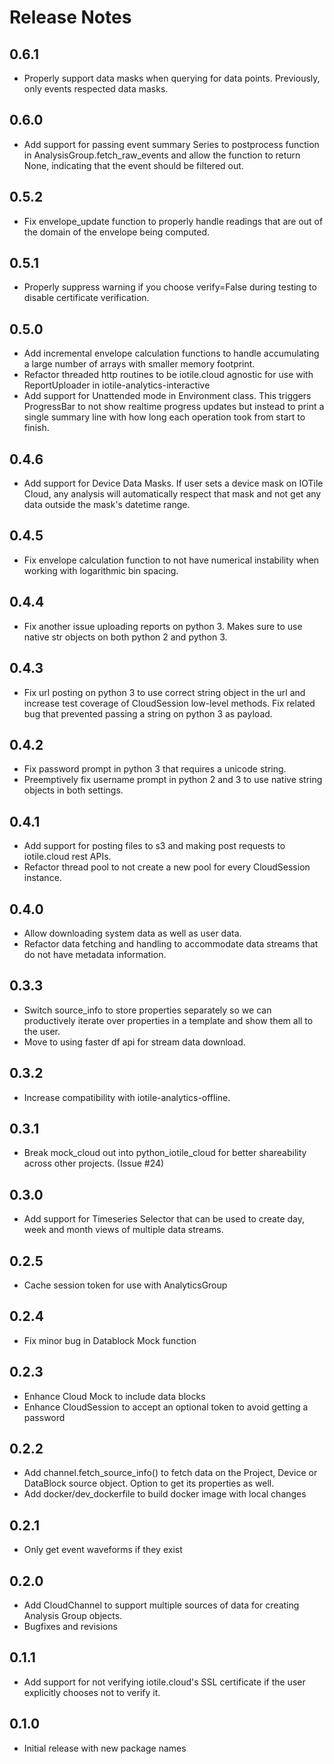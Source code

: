 # Release Notes

## 0.6.1

- Properly support data masks when querying for data points.  Previously, only
  events respected data masks.

## 0.6.0

- Add support for passing event summary Series to postprocess function in
  AnalysisGroup.fetch_raw_events and allow the function to return None, 
  indicating that the event should be filtered out.

## 0.5.2

- Fix envelope_update function to properly handle readings that are out of 
  the domain of the envelope being computed.

## 0.5.1

- Properly suppress warning if you choose verify=False during testing to disable
  certificate verification.

## 0.5.0

- Add incremental envelope calculation functions to handle accumulating a 
  large number of arrays with smaller memory footprint.
- Refactor threaded http routines to be iotile.cloud agnostic for use with
  ReportUploader in iotile-analytics-interactive
- Add support for Unattended mode in Environment class.  This triggers 
  ProgressBar to not show realtime progress updates but instead to print a
  single summary line with how long each operation took from start to finish.

## 0.4.6

- Add support for Device Data Masks. If user sets a device mask on IOTile Cloud,
  any analysis will automatically respect that mask and not get any data outside
  the mask's datetime range.

## 0.4.5

- Fix envelope calculation function to not have numerical instability when
  working with logarithmic bin spacing.

## 0.4.4

- Fix another issue uploading reports on python 3.  Makes sure to use
  native str objects on both python 2 and python 3.

## 0.4.3

- Fix url posting on python 3 to use correct string object in the url and
  increase test coverage of CloudSession low-level methods.  Fix related bug
  that prevented passing a string on python 3 as payload.

## 0.4.2

- Fix password prompt in python 3 that requires a unicode string.
- Preemptively fix username prompt in python 2 and 3 to use native string
  objects in both settings.

## 0.4.1

- Add support for posting files to s3 and making post requests to iotile.cloud
  rest APIs.
- Refactor thread pool to not create a new pool for every CloudSession instance.

## 0.4.0

- Allow downloading system data as well as user data.
- Refactor data fetching and handling to accommodate data streams that do not
  have metadata information.

## 0.3.3

- Switch source_info to store properties separately so we can productively 
  iterate over properties in a template and show them all to the user.
- Move to using faster df api for stream data download.

## 0.3.2

- Increase compatibility with iotile-analytics-offline.

## 0.3.1

- Break mock_cloud out into python_iotile_cloud for better shareability across
  other projects.  (Issue #24)

## 0.3.0

- Add support for Timeseries Selector that can be used to create day, week and
  month views of multiple data streams. 

## 0.2.5

- Cache session token for use with AnalyticsGroup

## 0.2.4

- Fix minor bug in Datablock Mock function

## 0.2.3

- Enhance Cloud Mock to include data blocks
- Enhance CloudSession to accept an optional token to avoid getting a password

## 0.2.2

- Add channel.fetch_source_info() to fetch data on the Project, Device or DataBlock source object.
  Option to get its properties as well.
- Add docker/dev_dockerfile to build docker image with local changes

## 0.2.1

- Only get event waveforms if they exist

## 0.2.0

- Add CloudChannel to support multiple sources of data for creating Analysis
  Group objects.
- Bugfixes and revisions

## 0.1.1

- Add support for not verifying iotile.cloud's SSL certificate if the user
  explicitly chooses not to verify it.

## 0.1.0

- Initial release with new package names
